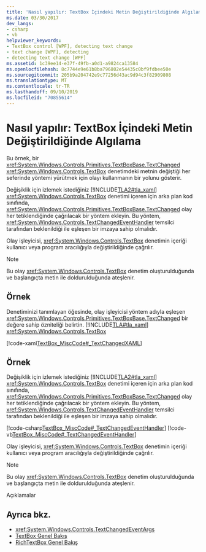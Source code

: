 ```yaml
---
title: 'Nasıl yapılır: TextBox İçindeki Metin Değiştirildiğinde Algılama'
ms.date: 03/30/2017
dev_langs:
- csharp
- vb
helpviewer_keywords:
- TextBox control [WPF], detecting text change
- text change [WPF], detecting
- detecting text change [WPF]
ms.assetid: 1c39ee14-e37f-49fb-a0d1-a9824ca13584
ms.openlocfilehash: 8c7744e9e61b8ba796802e54435c0bf9fdbee50e
ms.sourcegitcommit: 205b9a204742e9c77256d43ac9d94c3f82909808
ms.translationtype: MT
ms.contentlocale: tr-TR
ms.lasthandoff: 09/10/2019
ms.locfileid: "70855614"
---
```

# <a name="how-to-detect-when-text-in-a-textbox-has-changed"></a>Nasıl yapılır: TextBox İçindeki Metin Değiştirildiğinde Algılama

Bu örnek, bir <xref:System.Windows.Controls.Primitives.TextBoxBase.TextChanged> <xref:System.Windows.Controls.TextBox> denetimdeki metnin değiştiği her seferinde yöntemi yürütmek için olayı kullanmanın bir yolunu gösterir.

Değişiklik için izlemek istediğiniz [!INCLUDE[TLA2#tla_xaml](../../../../includes/tla2sharptla-xaml-md.md)] <xref:System.Windows.Controls.TextBox> denetimi içeren için arka plan kod sınıfında, <xref:System.Windows.Controls.Primitives.TextBoxBase.TextChanged> olay her tetiklendiğinde çağrılacak bir yöntem ekleyin.  Bu yöntem, <xref:System.Windows.Controls.TextChangedEventHandler> temsilci tarafından beklenildiği ile eşleşen bir imzaya sahip olmalıdır.

Olay işleyicisi, <xref:System.Windows.Controls.TextBox> denetimin içeriği kullanıcı veya program aracılığıyla değiştirildiğinde çağrılır.

> [!NOTE]
> Bu olay <xref:System.Windows.Controls.TextBox> denetim oluşturulduğunda ve başlangıçta metin ile doldurulduğunda ateşlenir.

## <a name="example"></a>Örnek

Denetiminizi tanımlayan öğesinde, olay işleyicisi yöntem adıyla eşleşen <xref:System.Windows.Controls.Primitives.TextBoxBase.TextChanged> bir değere sahip özniteliği belirtin. [!INCLUDE[TLA#tla_xaml](../../../../includes/tlasharptla-xaml-md.md)] <xref:System.Windows.Controls.TextBox>

[!code-xaml[TextBox_MiscCode#_TextChangedXAML](~/samples/snippets/csharp/VS_Snippets_Wpf/TextBox_MiscCode/CSharp/Window1.xaml#_textchangedxaml)]

## <a name="example"></a>Örnek

Değişiklik için izlemek istediğiniz [!INCLUDE[TLA2#tla_xaml](../../../../includes/tla2sharptla-xaml-md.md)] <xref:System.Windows.Controls.TextBox> denetimi içeren için arka plan kod sınıfında, <xref:System.Windows.Controls.Primitives.TextBoxBase.TextChanged> olay her tetiklendiğinde çağrılacak bir yöntem ekleyin.  Bu yöntem, <xref:System.Windows.Controls.TextChangedEventHandler> temsilci tarafından beklenildiği ile eşleşen bir imzaya sahip olmalıdır.

[!code-csharp[TextBox_MiscCode#_TextChangedEventHandler](~/samples/snippets/csharp/VS_Snippets_Wpf/TextBox_MiscCode/CSharp/Window1.xaml.cs#_textchangedeventhandler)]
[!code-vb[TextBox_MiscCode#_TextChangedEventHandler](~/samples/snippets/visualbasic/VS_Snippets_Wpf/TextBox_MiscCode/VisualBasic/Window1.xaml.vb#_textchangedeventhandler)]

Olay işleyicisi, <xref:System.Windows.Controls.TextBox> denetimin içeriği kullanıcı veya program aracılığıyla değiştirildiğinde çağrılır.

> [!NOTE]
> Bu olay <xref:System.Windows.Controls.TextBox> denetim oluşturulduğunda ve başlangıçta metin ile doldurulduğunda ateşlenir.

Açıklamalar

## <a name="see-also"></a>Ayrıca bkz.

- <xref:System.Windows.Controls.TextChangedEventArgs>
- [TextBox Genel Bakış](textbox-overview.md)
- [RichTextBox Genel Bakış](richtextbox-overview.md)
